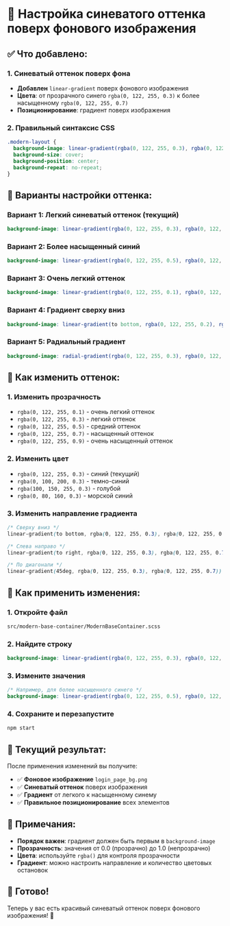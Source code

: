 # 🔵 Настройка синеватого оттенка поверх фонового изображения

## ✅ Что добавлено:

### 1. **Синеватый оттенок поверх фона**
- **Добавлен** `linear-gradient` поверх фонового изображения
- **Цвета**: от прозрачного синего `rgba(0, 122, 255, 0.3)` к более насыщенному `rgba(0, 122, 255, 0.7)`
- **Позиционирование**: градиент поверх изображения

### 2. **Правильный синтаксис CSS**
```scss
.modern-layout {
  background-image: linear-gradient(rgba(0, 122, 255, 0.3), rgba(0, 122, 255, 0.7)), url('../../public/assets/login_page_bg.png');
  background-size: cover;
  background-position: center;
  background-repeat: no-repeat;
}
```

## 🎨 Варианты настройки оттенка:

### Вариант 1: Легкий синеватый оттенок (текущий)
```scss
background-image: linear-gradient(rgba(0, 122, 255, 0.3), rgba(0, 122, 255, 0.7)), url('../../public/assets/login_page_bg.png');
```

### Вариант 2: Более насыщенный синий
```scss
background-image: linear-gradient(rgba(0, 122, 255, 0.5), rgba(0, 122, 255, 0.9)), url('../../public/assets/login_page_bg.png');
```

### Вариант 3: Очень легкий оттенок
```scss
background-image: linear-gradient(rgba(0, 122, 255, 0.1), rgba(0, 122, 255, 0.4)), url('../../public/assets/login_page_bg.png');
```

### Вариант 4: Градиент сверху вниз
```scss
background-image: linear-gradient(to bottom, rgba(0, 122, 255, 0.2), rgba(0, 122, 255, 0.6)), url('../../public/assets/login_page_bg.png');
```

### Вариант 5: Радиальный градиент
```scss
background-image: radial-gradient(rgba(0, 122, 255, 0.3), rgba(0, 122, 255, 0.7)), url('../../public/assets/login_page_bg.png');
```

## 🔧 Как изменить оттенок:

### 1. **Изменить прозрачность**
- `rgba(0, 122, 255, 0.1)` - очень легкий оттенок
- `rgba(0, 122, 255, 0.3)` - легкий оттенок
- `rgba(0, 122, 255, 0.5)` - средний оттенок
- `rgba(0, 122, 255, 0.7)` - насыщенный оттенок
- `rgba(0, 122, 255, 0.9)` - очень насыщенный оттенок

### 2. **Изменить цвет**
- `rgba(0, 122, 255, 0.3)` - синий (текущий)
- `rgba(0, 100, 200, 0.3)` - темно-синий
- `rgba(100, 150, 255, 0.3)` - голубой
- `rgba(0, 80, 160, 0.3)` - морской синий

### 3. **Изменить направление градиента**
```scss
/* Сверху вниз */
linear-gradient(to bottom, rgba(0, 122, 255, 0.3), rgba(0, 122, 255, 0.7))

/* Слева направо */
linear-gradient(to right, rgba(0, 122, 255, 0.3), rgba(0, 122, 255, 0.7))

/* По диагонали */
linear-gradient(45deg, rgba(0, 122, 255, 0.3), rgba(0, 122, 255, 0.7))
```

## 🚀 Как применить изменения:

### 1. **Откройте файл**
```bash
src/modern-base-container/ModernBaseContainer.scss
```

### 2. **Найдите строку**
```scss
background-image: linear-gradient(rgba(0, 122, 255, 0.3), rgba(0, 122, 255, 0.7)), url('../../public/assets/login_page_bg.png');
```

### 3. **Измените значения**
```scss
/* Например, для более насыщенного синего */
background-image: linear-gradient(rgba(0, 122, 255, 0.5), rgba(0, 122, 255, 0.9)), url('../../public/assets/login_page_bg.png');
```

### 4. **Сохраните и перезапустите**
```bash
npm start
```

## 🎯 Текущий результат:

После применения изменений вы получите:
- ✅ **Фоновое изображение** `login_page_bg.png`
- ✅ **Синеватый оттенок** поверх изображения
- ✅ **Градиент** от легкого к насыщенному синему
- ✅ **Правильное позиционирование** всех элементов

## 📝 Примечания:

- **Порядок важен**: градиент должен быть первым в `background-image`
- **Прозрачность**: значения от 0.0 (прозрачно) до 1.0 (непрозрачно)
- **Цвета**: используйте `rgba()` для контроля прозрачности
- **Градиент**: можно настроить направление и количество цветовых остановок

## 🚀 Готово!

Теперь у вас есть красивый синеватый оттенок поверх фонового изображения! 🎉
